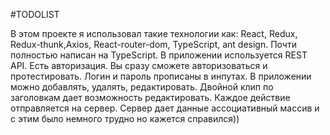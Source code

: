 #TODOLIST

В этом проекте я использовал такие технологии как: React, Redux, Redux-thunk,Axios, React-router-dom, TypeScript, ant design. Почти полностью написан на TypeScript. В приложении используется REST API. Есть авторизация. Вы сразу сможете авторизоваться и протестировать. Логин и пароль прописаны в инпутах. В приложении можно добавлять, удалять, редактировать. Двойной клип по заголовкам дает возможность редактировать. Каждое действие отправляется на сервер. Сервер дает данные ассоциативный массив и с этим было немного трудно но кажется справился))